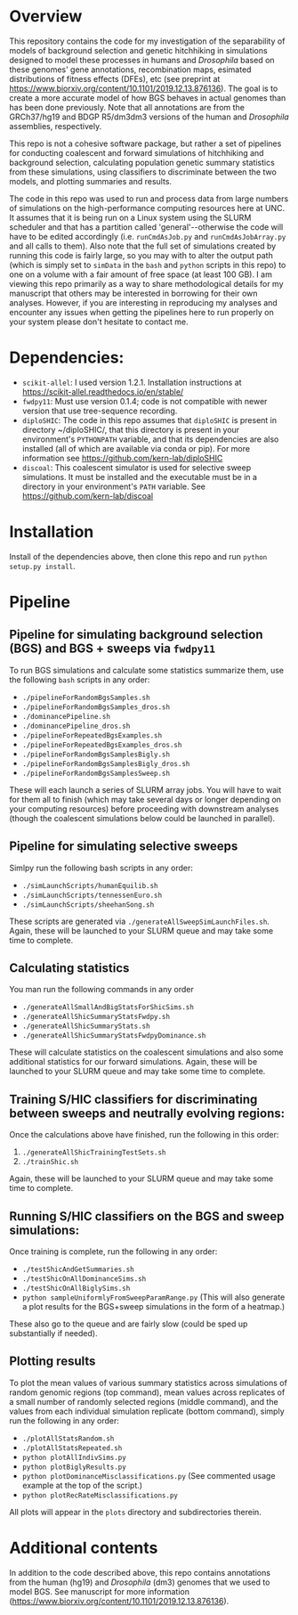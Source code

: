 # Overview
This repository contains the code for my investigation of the separability of models of background selection and genetic hitchhiking in simulations designed to model these processes in humans and *Drosophila* based on these genomes' gene annotations, recombination maps, esimated distributions of fitness effects (DFEs), etc (see preprint at https://www.biorxiv.org/content/10.1101/2019.12.13.876136). The goal is to create a more accurate model of how BGS behaves in actual genomes than has been done previously. Note that all annotations are from the GRCh37/hg19 and BDGP R5/dm3dm3 versions of the human and *Drosophila* assemblies, respectively.

This repo is not a cohesive software package, but rather a set of pipelines for conducting coalescent and forward simulations of hitchhiking and background selection, calculating population genetic summary statistics from these simulations, using classifiers to discriminate between the two models, and plotting summaries and results.

The code in this repo was used to run and process data from large numbers of simulations on the high-performance computing resources here at UNC. It assumes that it is being run on a Linux system using the SLURM scheduler and that has a partition called 'general'--otherwise the code will have to be edited accordingly (i.e. `runCmdAsJob.py` and `runCmdAsJobArray.py` and all calls to them). Also note that the full set of simulations created by running this code is fairly large, so you may with to alter the output path (which is simply set to `simData` in the `bash` and `python` scripts in this repo) to one on a volume with a fair amount of free space (at least 100 GB). I am viewing this repo primarily as a way to share methodological details for my manuscript that others may be interested in borrowing for their own analyses. However, if you are interesting in reproducing my analyses and encounter any issues when getting the pipelines here to run properly on your system please don't hesitate to contact me.

# Dependencies:

- `scikit-allel`: I used version 1.2.1. Installation instructions at https://scikit-allel.readthedocs.io/en/stable/
- `fwdpy11`: Must use version 0.1.4; code is not compatible with newer version that use tree-sequence recording.
- `diploSHIC`: The code in this repo assumes that `diploSHIC` is present in directory ~/diploSHIC/, that this directory is present in your environment's `PYTHONPATH` variable, and that its dependencies are also installed (all of which are available via conda or pip). For more information see https://github.com/kern-lab/diploSHIC
- `discoal`: This coalescent simulator is used for selective sweep simulations. It must be installed and the executable must be in a directory in your environment's `PATH` variable. See https://github.com/kern-lab/discoal

# Installation

Install of the dependencies above, then clone this repo and run `python setup.py install`.

# Pipeline

## Pipeline for simulating background selection (BGS) and BGS + sweeps via `fwdpy11`

To run BGS simulations and calculate some statistics summarize them, use the following `bash` scripts in any order:

- `./pipelineForRandomBgsSamples.sh`
- `./pipelineForRandomBgsSamples_dros.sh`
- `./dominancePipeline.sh`
- `./dominancePipeline_dros.sh`
- `./pipelineForRepeatedBgsExamples.sh`
- `./pipelineForRepeatedBgsExamples_dros.sh`
- `./pipelineForRandomBgsSamplesBigly.sh`
- `./pipelineForRandomBgsSamplesBigly_dros.sh`
- `./pipelineForRandomBgsSamplesSweep.sh`

These will each launch a series of SLURM array jobs. You will have to wait for them all to finish (which may take several days or longer depending on your computing resources) before proceeding with downstream analyses (though the coalescent simulations below could be launched in parallel).

## Pipeline for simulating selective sweeps

Simlpy run the following bash scripts in any order:

- `./simLaunchScripts/humanEquilib.sh`
- `./simLaunchScripts/tennessenEuro.sh`
- `./simLaunchScripts/sheehanSong.sh`

These scripts are generated via `./generateAllSweepSimLaunchFiles.sh`. Again, these will be launched to your SLURM queue and may take some time to complete.

## Calculating statistics

You man run the following commands in any order

- `./generateAllSmallAndBigStatsForShicSims.sh`
- `./generateAllShicSummaryStatsFwdpy.sh`
- `./generateAllShicSummaryStats.sh`
- `./generateAllShicSummaryStatsFwdpyDominance.sh`

These will calculate statistics on the coalescent simulations and also some additional statistics for our forward simulations. Again, these will be launched to your SLURM queue and may take some time to complete.

## Training S/HIC classifiers for discriminating between sweeps and neutrally evolving regions:

Once the calculations above have finished, run the following in this order:

1. `./generateAllShicTrainingTestSets.sh`
2. `./trainShic.sh`

Again, these will be launched to your SLURM queue and may take some time to complete.

## Running S/HIC classifiers on the BGS and sweep simulations:

Once training is complete, run the following in any order:

- `./testShicAndGetSummaries.sh`
- `./testShicOnAllDominanceSims.sh`
- `./testShicOnAllBiglySims.sh`
- `python sampleUniformlyFromSweepParamRange.py` (This will also generate a plot results for the BGS+sweep simulations in the form of a heatmap.)

These also go to the queue and are fairly slow (could be sped up substantially if needed).

## Plotting results

To plot the mean values of various summary statistics across simulations of random genomic regions (top command), mean values across replicates of a small number of randomly selected regions (middle command), and the values from each individual simulation replicate (bottom command), simply run the following in any order:

- `./plotAllStatsRandom.sh`
- `./plotAllStatsRepeated.sh`
- `python plotAllIndivSims.py`
- `python plotBiglyResults.py`
- `python plotDominanceMisclassifications.py` (See commented usage example at the top of the script.)
- `python plotRecRateMisclassifications.py`

All plots will appear in the `plots` directory and subdirectories therein.

# Additional contents

In addition to the code described above, this repo contains annotations from the human (hg19) and *Drosophila* (dm3) genomes that we used to model BGS. See manuscript for more information (https://www.biorxiv.org/content/10.1101/2019.12.13.876136).
